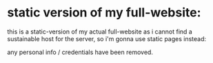 # static version of my full-website:

this is a static-version of my actual full-website as i cannot find a sustainable host for the server, so i'm gonna use static pages instead:

any personal info / credentials have been removed.
